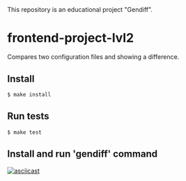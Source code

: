 ##
This repository is an educational project "Gendiff".

# frontend-project-lvl2
Compares two configuration files and showing a difference.

## Install

```sh
$ make install
```

## Run tests

```sh
$ make test
```

## Install and run 'gendiff' command

[![asciicast](https://asciinema.org/a/293667.svg)](https://asciinema.org/a/293667)
